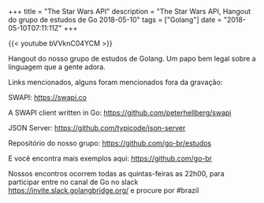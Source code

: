 +++
title = "The Star Wars API"
description = "The Star Wars API, Hangout do grupo de estudos de Go 2018-05-10"
tags = ["Golang"]
date = "2018-05-10T07:11:11Z"
+++

{{< youtube bVVknC04YCM >}}

Hangout do nosso grupo de estudos de Golang.
Um papo bem legal sobre a linguagem que a gente adora.

Links mencionados, alguns foram mencionados fora da gravação:

SWAPI:
https://swapi.co

A SWAPI client written in Go:
https://github.com/peterhellberg/swapi

JSON Server:
https://github.com/typicode/json-server

Repositório do nosso grupo:
https://github.com/go-br/estudos

E você encontra mais exemplos aqui:
https://github.com/go-br

Nossos encontros ocorrem todas as quintas-feiras as 22h00, para participar entre no canal de Go no slack https://invite.slack.golangbridge.org/ e procure por #brazil
